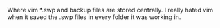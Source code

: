 Where vim *.swp and backup files are stored centrally. I really hated vim when it saved the .swp files in every folder it was working in.
